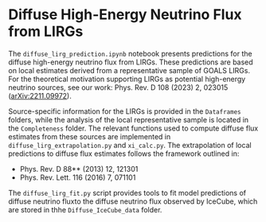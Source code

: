 # Diffuse High-Energy Neutrino Flux from LIRGs


The `diffuse_lirg_prediction.ipynb` notebook presents predictions for the diffuse high-energy neutrino flux from LIRGs. These predictions are based on local estimates derived from a representative sample of GOALS LIRGs. For the theoretical motivation supporting LIRGs as potential high-energy neutrino sources, see our work: Phys. Rev. D 108 (2023) 2, 023015 ([arXiv:2211.09972](https://arxiv.org/abs/2304.01020)).

Source-specific information for the LIRGs is provided in the `Dataframes` folders, while the analysis of the local representative sample is located in the `Completeness` folder. The relevant functions used to compute diffuse flux estimates from these sources are implemented in `diffuse_lirg_extrapolation.py` and `xi_calc.py`. The extrapolation of local predictions to diffuse flux estimates follows the framework outlined in:

- Phys. Rev. D 88** (2013) 12, 121301  
- Phys. Rev. Lett. 116 (2016) 7, 071101


The `diffuse_lirg_fit.py` script provides tools to fit model predictions of diffuse neutrino fluxto the diffuse neutrino flux observed by IceCube, which are stored in thhe `Diffuse_IceCube_data` folder.


